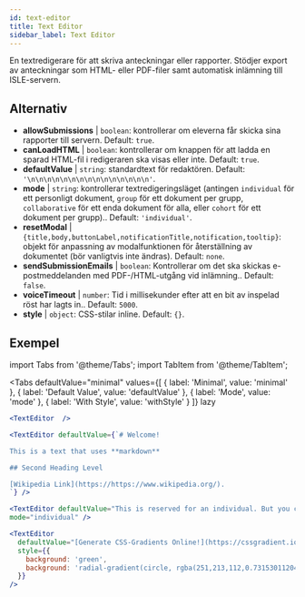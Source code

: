 ```yaml
---
id: text-editor
title: Text Editor
sidebar_label: Text Editor
---
```


En textredigerare för att skriva anteckningar eller rapporter. Stödjer export av anteckningar som HTML- eller PDF-filer samt automatisk inlämning till ISLE-servern.

## Alternativ

* __allowSubmissions__ | `boolean`: kontrollerar om eleverna får skicka sina rapporter till servern. Default: `true`.
* __canLoadHTML__ | `boolean`: kontrollerar om knappen för att ladda en sparad HTML-fil i redigeraren ska visas eller inte. Default: `true`.
* __defaultValue__ | `string`: standardtext för redaktören. Default: `'\n\n\n\n\n\n\n\n\n\n\n\n\n\n\n'`.
* __mode__ | `string`: kontrollerar textredigeringsläget (antingen `individual` för ett personligt dokument, `group` för ett dokument per grupp, `collaborative` för ett enda dokument för alla, eller `cohort` för ett dokument per grupp).. Default: `'individual'`.
* __resetModal__ | `{title,body,buttonLabel,notificationTitle,notification,tooltip}`: objekt för anpassning av modalfunktionen för återställning av dokumentet (bör vanligtvis inte ändras). Default: `none`.
* __sendSubmissionEmails__ | `boolean`: Kontrollerar om det ska skickas e-postmeddelanden med PDF-/HTML-utgång vid inlämning.. Default: `false`.
* __voiceTimeout__ | `number`: Tid i millisekunder efter att en bit av inspelad röst har lagts in.. Default: `5000`.
* __style__ | `object`: CSS-stilar inline. Default: `{}`.


## Exempel

import Tabs from '@theme/Tabs';
import TabItem from '@theme/TabItem';

<Tabs
    defaultValue="minimal"
    values={[
        { label: 'Minimal', value: 'minimal' },
        { label: 'Default Value', value: 'defaultValue' },
        { label: 'Mode', value: 'mode' },
        { label: 'With Style', value: 'withStyle' }
    ]}
    lazy
>

<TabItem value="minimal">

```jsx live
<TextEditor  />
```

</TabItem>

<TabItem value="defaultValue">

```jsx live
<TextEditor defaultValue={`# Welcome!

This is a text that uses **markdown**

## Second Heading Level

[Wikipedia Link](https://https://www.wikipedia.org/).
`} />
```

</TabItem>

<TabItem value="mode">

```jsx live
<TextEditor defaultValue="This is reserved for an individual. But you can also allow groups, students cohorts, or everybody to join in and work collaboratively (setting the mode option will only have an effect in a live lesson, not this preview)." 
mode="individual" />
```

</TabItem>

<TabItem value="withStyle">

```jsx live
<TextEditor  
  defaultValue="[Generate CSS-Gradients Online!](https://cssgradient.io/)"
  style={{ 
    background: 'green',
    background: 'radial-gradient(circle, rgba(251,213,112,0.7315301120448179) 0%,rgba(83,199,14,0.4514180672268907) 100%)' 
  }}
/>
```

</TabItem>

</Tabs>

